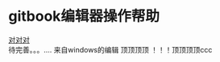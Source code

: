 # gitbook编辑器操作帮助

[对对对](/yong-hu-zhi-nan/yong-hu-zhi-nan.md)  
待完善。。。.... 来自windows的编辑   顶顶顶顶 ！！！顶顶顶顶ccc

